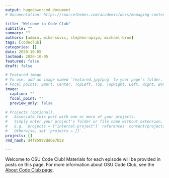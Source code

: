 ```yaml
---
output: hugodown::md_document
# Documentation: https://sourcethemes.com/academic/docs/managing-content/

title: "Welcome to Code Club"
subtitle: ""
summary: ""
authors: [admin, mike-sovic, stephen-opiyo, michael-broe]
tags: [codeclub]
categories: []
date: 2020-10-05
lastmod: 2020-10-05
featured: false
draft: false

# Featured image
# To use, add an image named `featured.jpg/png` to your page's folder.
# Focal points: Smart, Center, TopLeft, Top, TopRight, Left, Right, BottomLeft, Bottom, BottomRight.
image:
  caption: ""
  focal_point: ""
  preview_only: false

# Projects (optional).
#   Associate this post with one or more of your projects.
#   Simply enter your project's folder or file name without extension.
#   E.g. `projects = ["internal-project"]` references `content/project/deep-learning/index.md`.
#   Otherwise, set `projects = []`.
projects: []
rmd_hash: d4f85992dd6e7b58

---
```


Welcome to OSU Code Club! Materials for each episode will be provided in posts on this page. For more information about OSU Code Club, see the [About Code Club page](/about-codeclub/).

<br/> <br/> <br/> <br/> <br/> <br/> <br/>

